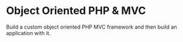 # Object Oriented PHP & MVC
Build a custom object oriented PHP MVC framework and then build an application with it.